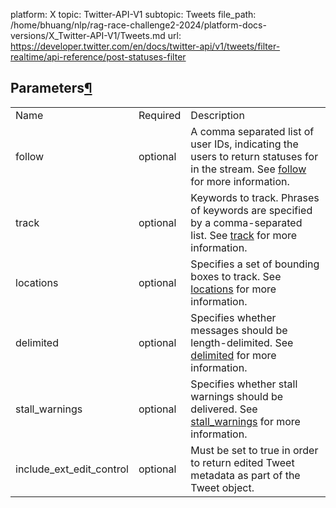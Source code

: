 platform: X
topic: Twitter-API-V1
subtopic: Tweets
file_path: /home/bhuang/nlp/rag-race-challenge2-2024/platform-docs-versions/X_Twitter-API-V1/Tweets.md
url: https://developer.twitter.com/en/docs/twitter-api/v1/tweets/filter-realtime/api-reference/post-statuses-filter


## Parameters[¶](#parameters "Permalink to this headline")

|     |     |     |
| --- | --- | --- |
| Name | Required | Description |
| follow | optional | A comma separated list of user IDs, indicating the users to return statuses for in the stream. See [follow](https://developer.twitter.com/en/docs/tweets/filter-realtime/guides/basic-stream-parameters) for more information. |
| track | optional | Keywords to track. Phrases of keywords are specified by a comma-separated list. See [track](https://developer.twitter.com/en/docs/tweets/filter-realtime/guides/basic-stream-parameters) for more information. |
| locations | optional | Specifies a set of bounding boxes to track. See [locations](https://developer.twitter.com/en/docs/tweets/filter-realtime/guides/basic-stream-parameters) for more information. |
| delimited | optional | Specifies whether messages should be length-delimited. See [delimited](https://developer.twitter.com/en/docs/tweets/filter-realtime/guides/basic-stream-parameters) for more information. |
| stall\_warnings | optional | Specifies whether stall warnings should be delivered. See [stall\_warnings](https://developer.twitter.com/en/docs/tweets/filter-realtime/guides/basic-stream-parameters) for more information. |
| include\_ext\_edit\_control | optional | Must be set to true in order to return edited Tweet metadata as part of the Tweet object. |